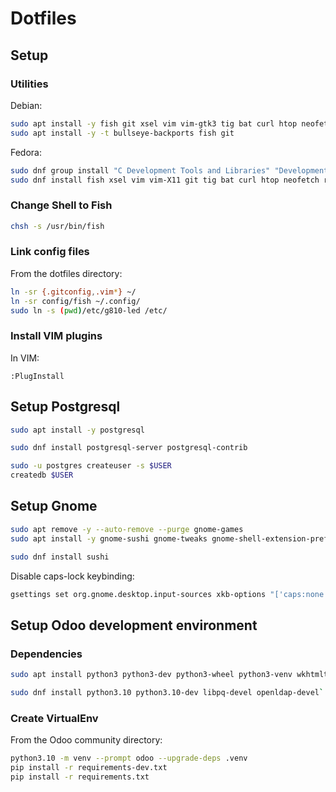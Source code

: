 # Dotfiles

## Setup

### Utilities

Debian:
```sh
sudo apt install -y fish git xsel vim vim-gtk3 tig bat curl htop neofetch rsync tree ripgrep fzf build-essential
sudo apt install -y -t bullseye-backports fish git
```
Fedora:
```sh
sudo dnf group install "C Development Tools and Libraries" "Development Tools"
sudo dnf install fish xsel vim vim-X11 git tig bat curl htop neofetch rsync tree ripgrep fzf util-linux-user
```

### Change Shell to Fish

```sh
chsh -s /usr/bin/fish
```

### Link config files

From the dotfiles directory:
```sh
ln -sr {.gitconfig,.vim*} ~/
ln -sr config/fish ~/.config/
sudo ln -s (pwd)/etc/g810-led /etc/
```

### Install VIM plugins

In VIM:
```vimscript
:PlugInstall
```

## Setup Postgresql

```sh
sudo apt install -y postgresql
```

```sh
sudo dnf install postgresql-server postgresql-contrib
```

```sh
sudo -u postgres createuser -s $USER
createdb $USER
```

## Setup Gnome

```sh
sudo apt remove -y --auto-remove --purge gnome-games
sudo apt install -y gnome-sushi gnome-tweaks gnome-shell-extension-prefs gnome-shell-extension-appindicator
```

```sh
sudo dnf install sushi
```

Disable caps-lock keybinding:
```sh
gsettings set org.gnome.desktop.input-sources xkb-options "['caps:none']"
```

## Setup Odoo development environment

### Dependencies

```sh
sudo apt install python3 python3-dev python3-wheel python3-venv wkhtmltopdf libsasl2-dev libldap2-dev libpq-dev libjpeg-dev libxml2-dev libxslt1-dev
```

```sh
sudo dnf install python3.10 python3.10-dev libpq-devel openldap-devel`
```

### Create VirtualEnv

From the Odoo community directory:
```sh
python3.10 -m venv --prompt odoo --upgrade-deps .venv
pip install -r requirements-dev.txt
pip install -r requirements.txt
```
